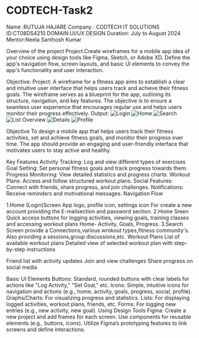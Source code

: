 # CODTECH-Task2
Name :RUTUJA HAJARE
Company : CODTECH IT SOLUTIONS
ID:CT08DS4210
DOMAIN:UI/UX DESIGN
Duration: July to August 2024
Mentor:Neela Santhosh Kumar

Overview of the project
Project:Create wireframes for a mobile app idea of your choice using design tools like
Figma, Sketch, or Adobe XD. Define the app's navigation flow, screen layouts,
and basic UI elements to convey the app's functionality and user interaction.

Objective:
Project:
A wireframe for a fitness app aims to establish a clear and intuitive user interface that helps users track and achieve their fitness goals. The wireframe serves as a blueprint for the app, outlining its structure, navigation, and key features. The objective is to ensure a seamless user experience that encourages regular use and helps users monitor their progress effectively.
Output:
![Login](https://github.com/user-attachments/assets/224c600b-8895-42bd-8c9a-70633f126b67)
![Home](https://github.com/user-attachments/assets/a8da4082-fcdc-4bcb-99b4-f1b4c05c8ef9)
![Search](https://github.com/user-attachments/assets/d21461a6-2daf-4924-b6bb-478ef25be0b9)
![List Overview](https://github.com/user-attachments/assets/c54dffe7-e087-43cd-9bdd-9883812e78e8)
![Details](https://github.com/user-attachments/assets/14cae939-cc67-4177-b649-7370c6feb6f7)
![Profile](https://github.com/user-attachments/assets/66deba11-0808-45a1-9768-5d6c0f40495a)


Objective
To design a mobile app that helps users track their fitness activities, set and achieve fitness goals, and monitor their progress over time. The app should provide an engaging and user-friendly interface that motivates users to stay active and healthy.

Key Features
Activity Tracking: Log and view different types of exercises 
Goal Setting: Set personal fitness goals and track progress towards them.
Progress Monitoring: View detailed statistics and progress charts.
Workout Plans: Access and follow structured workout plans.
Social Features: Connect with friends, share progress, and join challenges.
Notifications: Receive reminders and motivational messages.
Navigation Flow

1.Home (Login)Screen
App logo, profile icon, settings icon
For create a new account providing the E-mailsection and password section.
2.Home Sreen 
Quick access buttons for logging activities, viewing goals, training classes and accessing workout plans 
Home- Activity, Goals, Progress.
3.Search Screen
provide a Connections,various wrokout types,fitness community's.
Also providing a sessions,group discussions,etc.
Workout Plans
List of available workout plans
Detailed view of selected workout plan with step-by-step instructions

Friend list with activity updates
Join and view challenges
Share progress on social media

Basic UI Elements
Buttons: Standard, rounded buttons with clear labels for actions like "Log Activity," "Set Goal," etc.
Icons: Simple, intuitive icons for navigation and actions (e.g., home, activity, goals, progress, social, profile).
Graphs/Charts: For visualizing progress and statistics.
Lists: For displaying logged activities, workout plans, friends, etc.
Forms: For logging new entries (e.g., new activity, new goal).
Using Design Tools
Figma:
Create a new project and add frames for each screen.
Use components for reusable elements (e.g., buttons, icons).
Utilize Figma’s prototyping features to link screens and define interactions.
